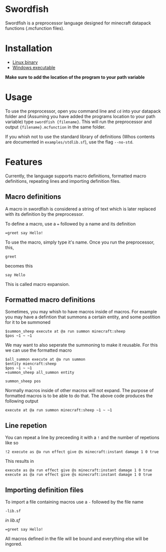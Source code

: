 # Swordfish

Swordfish is a preprocessor language designed for minecraft datapack functions (.mcfunction files).

# Installation

- [Linux binary](https://trublesomeban.github.io/swordfish/bin/linux/swordfish)
- [Windows executable](https://trublesomeban.github.io/swordfish/bin/windows/swordfish.exe)

**Make sure to add the location of the program to your path variable**

# Usage

To use the preprocessor, open you command line and `cd` into your datapack folder and (Assuming you have added the programs location to your path variable) type `swordfish {filename}`. This will run the preprocessor and output `{filename}.mcfunction` in the same folder.

If you whish not to use the standard library of definitions (Whos contents are documented in `examples/stdlib.sf`), use the flag `--no-std`.

# Features

Currently, the language supports macro definitions, formatted macro definitions, repeating lines and importing definition files.

## Macro definitions

A macro in swordfish is considered a string of text which is later replaced with its definition by the preprocessor.

To define a macro, use a `=` followed by a name and its definition

```
=greet say Hello!
```

To use the macro, simply type it's name.
Once you run the preprocessor, this,

```
greet
```

becomes this

```
say Hello
```

This is called macro expansion.

## Formatted macro definitions

Sometimes, you may whish to have macros inside of macros. For example you may have a defintion that summons a certain entity, and some postition for it to be summoned

```
$summon_sheep execute at @a run summon minecraft:sheep
$pos ~1 ~ ~1
```

We may want to also seperate the summoning to make it reusable. For this we can use the formatted macro

```
$all_summon execute at @a run summon
$entity miencraft:sheep
$pos ~1 ~ ~1
=summon_sheep all_summon entity

summon_sheep pos
```

Normally macros inside of other macros will not expand. The purpose of formatted macros is to be able to do that. The above code produces the following output

```
execute at @a run summon minecraft:sheep ~1 ~ ~1
```

## Line repetion

You can repeat a line by preceeding it with a `!` and the number of repetions like so

```
!2 execute as @a run effect give @s minecraft:instant damage 1 0 true
```

This results in

```
execute as @a run effect give @s minecraft:instant damage 1 0 true
execute as @a run effect give @s minecraft:instant damage 1 0 true
```

## Importing definition files

To import a file containing macros use a `-` followed by the file name

```
-lib.sf
```

_in lib.sf_

```
=greet say Hello!
```

All macros defined in the file will be bound and everything else will be ingored.
